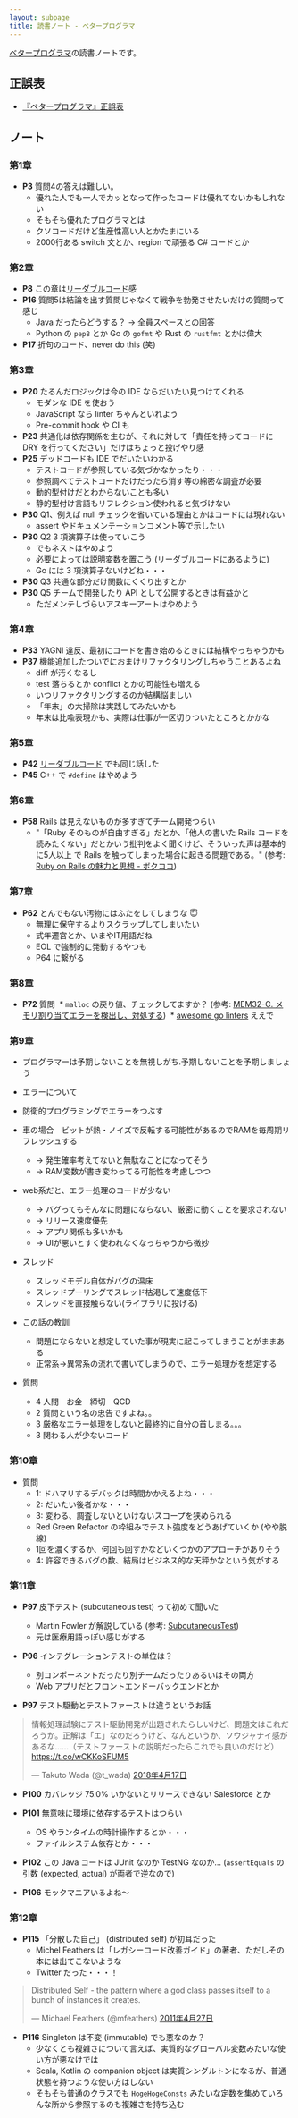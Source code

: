 ```yaml
---
layout: subpage
title: 読書ノート - ベタープログラマ
---
```


[ベタープログラマ](/workshop/14-betterprog)の読書ノートです。

## 正誤表

- [『ベタープログラマ』正誤表](http://www001.upp.so-net.ne.jp/yshibata/#ERRATA)

## ノート

### 第1章

* **P3** 質問4の答えは難しい。
  * 優れた人でも一人でカッとなって作ったコードは優れてないかもしれない
  * そもそも優れたプログラマとは
  * クソコードだけど生産性高い人とかたまにいる
  * 2000行ある switch 文とか、region で頑張る C# コードとか

### 第2章

* **P8** この章は[リーダブルコード](/workshop/4-readablecode/)感
* **P16** 質問5は結論を出す質問じゃなくて戦争を勃発させたいだけの質問って感じ
  * Java だったらどうする？ → 全員スペースとの回答
  * Python の `pep8` とか Go の `gofmt` や Rust の `rustfmt` とかは偉大
* **P17** 折句のコード、never do this (笑)

### 第3章

* **P20** たるんだロジックは今の IDE ならだいたい見つけてくれる
  * モダンな IDE を使おう
  * JavaScript なら linter ちゃんといれよう
  * Pre-commit hook や CI も
* **P23** 共通化は依存関係を生むが、それに対して「責任を持ってコードに DRY を行ってください」だけはちょっと投げやり感
* **P25** デッドコードも IDE でだいたいわかる
  * テストコードが参照している気づかなかったり・・・
  * 参照調べてテストコードだけだったら消す等の綿密な調査が必要
  * 動的型付けだとわからないことも多い
  * 静的型付け言語もリフレクション使われると気づけない
* **P30** Q1、例えば null チェックを省いている理由とかはコードには現れない
  * assert やドキュメンテーションコメント等で示したい
* **P30** Q2 3 項演算子は使っていこう
  * でもネストはやめよう
  * 必要によっては説明変数を置こう (リーダブルコードにあるように)
  * Go には 3 項演算子ないけどね・・・
* **P30** Q3 共通な部分だけ関数にくくり出すとか
* **P30** Q5 チームで開発したり API として公開するときは有益かと
  * ただメンテしづらいアスキーアートはやめよう

### 第4章

* **P33** YAGNI 違反、最初にコードを書き始めるときには結構やっちゃうかも
* **P37** 機能追加したついでにおまけリファクタリングしちゃうことあるよね
  * diff が汚くなるし
  * test 落ちるとか conflict とかの可能性も増える
  * いつリファクタリングするのか結構悩ましい
  * 「年末」の大掃除は実践してみたいかも
  * 年末は比喩表現かも、実際は仕事が一区切りついたところとかかな

### 第5章

* **P42** [リーダブルコード](/note/4-readablecode/) でも同じ話した
* **P45** C++ で `#define` はやめよう

### 第6章

* **P58** Rails は見えないものが多すぎてチーム開発つらい
  * "「Ruby そのものが自由すぎる」だとか、「他人の書いた Rails コードを読みたくない」だとかいう批判をよく聞くけど、そういった声は基本的に5人以上 で Rails を触ってしまった場合に起きる問題である。" (参考: [Ruby on Rails の魅力と思想 - ボクココ](http://www.bokukoko.info/entry/2018/03/28/221026))

### 第7章

* **P62** とんでもない汚物にはふたをしてしまうな :innocent:
  * 無理に保守するよりスクラップしてしまいたい
  * 式年遷宮とか、いまやIT用語だね
  * EOL で強制的に発動するやつも
  * P64 に繋がる

### 第8章

* **P72** 質問
  * `malloc` の戻り値、チェックしてますか？ (参考: [MEM32-C. メモリ割り当てエラーを検出し、対処する](https://www.jpcert.or.jp/sc-rules/c-mem32-c.html))
  * [awesome go linters](https://github.com/golangci/awesome-go-linters) ええで
　
### 第9章

* プログラマーは予期しないことを無視しがち.予期しないことを予期しましょう
* エラーについて
* 防衛的プログラミングでエラーをつぶす
* 車の場合　ビットが熱・ノイズで反転する可能性があるのでRAMを毎周期リフレッシュする
  * -> 発生確率考えてないと無駄なことになってそう
  * -> RAM変数が書き変わってる可能性を考慮しつつ

* web系だと、エラー処理のコードが少ない
  * -> バグってもそんなに問題にならない、厳密に動くことを要求されない
  * -> リリース速度優先　
  * -> アプリ関係も多いかも　
  * -> UIが悪いとすく使われなくなっちゃうから微妙

* スレッド
  * スレッドモデル自体がバグの温床
  * スレッドプーリングでスレッド枯渇して速度低下
  * スレッドを直接触らない(ライブラリに投げる)


* この話の教訓
  * 問題にならないと想定していた事が現実に起こってしまうことがままある
  * 正常系->異常系の流れで書いてしまうので、エラー処理がを想定する
 
* 質問
  * 4  人間　お金　締切　QCD
  * 2 質問という名の忠告ですよね。。
  * 3 厳格なエラー処理をしないと最終的に自分の首しまる。。。
  * 3 関わる人が少ないコード

### 第10章

* 質問
  * 1: ドハマリするデバックは時間かかえるよね・・・
  * 2: だいたい後者かな・・・
  * 3: 変わる、調査しないといけないスコープを狭められる
  * Red Green Refactor の枠組みでテスト強度をどうあげていくか (やや脱線)
  * 1回を濃くするか、何回も回すかなどいくつかのアプローチがありそう
  * 4: 許容できるバグの数、結局はビジネス的な天秤かなという気がする

### 第11章

* **P97** 皮下テスト (subcutaneous test) って初めて聞いた
  * Martin Fowler が解説している (参考: [SubcutaneousTest](https://martinfowler.com/bliki/SubcutaneousTest.html))
  * 元は医療用語っぽい感じがする

* **P96** インテグレーションテストの単位は？
  * 別コンポーネントだったり別チームだったりあるいはその両方
  * Web アプリだとフロントエンドーバックエンドとか

* **P97** テスト駆動とテストファーストは違うというお話

<blockquote class="twitter-tweet" data-lang="ja"><p lang="ja" dir="ltr">情報処理試験にテスト駆動開発が出題されたらしいけど、問題文はこれだろうか。正解は「エ」なのだろうけど、なんというか、ソウジャナイ感があるな……（テストファーストの説明だったらこれでも良いのだけど） <a href="https://t.co/wCKKoSFUM5">https://t.co/wCKKoSFUM5</a></p>&mdash; Takuto Wada (@t_wada) <a href="https://twitter.com/t_wada/status/986055492785991680?ref_src=twsrc%5Etfw">2018年4月17日</a></blockquote>
<script async src="https://platform.twitter.com/widgets.js" charset="utf-8"></script>

* **P100** カバレッジ 75.0% いかないとリリースできない Salesforce とか

* **P101** 無意味に環境に依存するテストはつらい
  * OS やランタイムの時計操作するとか・・・
  * ファイルシステム依存とか・・・

* **P102** この Java コードは JUnit なのか TestNG なのか... (`assertEquals` の引数 (expected, actual) が両者で逆なので)

* **P106** モックマニアいるよね〜

### 第12章

* **P115** 「分散した自己」 (distributed self) が初耳だった
  * Michel Feathers は「レガシーコード改善ガイド」の著者、ただしその本には出てこないような
  * Twitter だった・・・！

<blockquote class="twitter-tweet" data-lang="ja"><p lang="en" dir="ltr">Distributed Self - the pattern where a god class passes itself to a bunch of instances it creates.</p>&mdash; Michael Feathers (@mfeathers) <a href="https://twitter.com/mfeathers/status/63287091487973376?ref_src=twsrc%5Etfw">2011年4月27日</a></blockquote>
<script async src="https://platform.twitter.com/widgets.js" charset="utf-8"></script>

* **P116** Singleton は不変 (immutable) でも悪なのか？
  * 少なくとも複雑さについて言えば、実質的なグローバル変数みたいな使い方が悪なけでは
  * Scala, Kotlin の companion object は実質シングルトンになるが、普通状態を持つような使い方はしない
  * そもそも普通のクラスでも `HogeHogeConsts` みたいな定数を集めていろんな所から参照するのも複雑さを持ち込む

